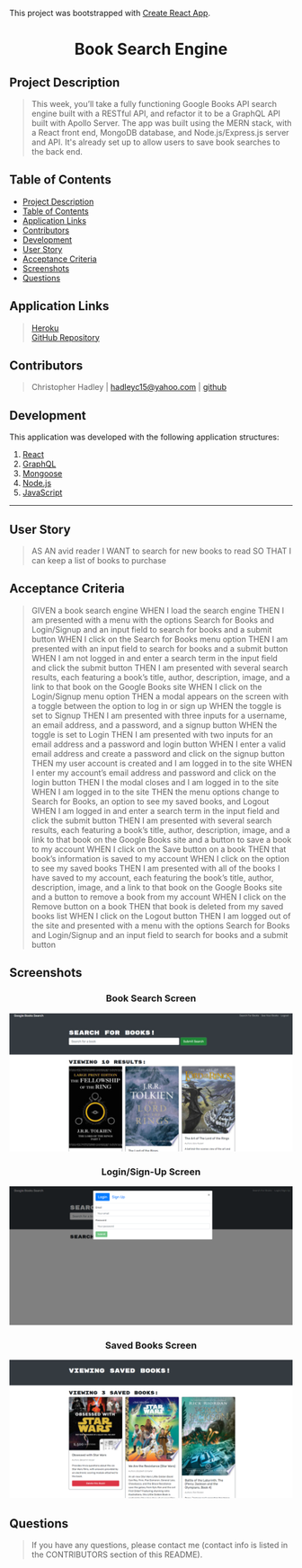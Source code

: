 This project was bootstrapped with [Create React App](https://github.com/facebook/create-react-app).

# <div align="center">**Book Search Engine**</div>

## **Project Description**
> This week, you’ll take a fully functioning Google Books API search engine built with a RESTful API, and refactor it to be a GraphQL API built with Apollo Server. The app was built using the MERN stack, with a React front end, MongoDB database, and Node.js/Express.js server and API. It's already set up to allow users to save book searches to the back end.

## **Table of Contents** 
* [Project Description](#project-description)  
* [Table of Contents](#table-of-contents)  
* [Application Links](#application-links)  
* [Contributors](#contributors)  
* [Development](#development)  
* [User Story](#user-story)  
* [Acceptance Criteria](#acceptance-criteria)  
* [Screenshots](#screenshots)
* [Questions](#questions)  

## **Application Links**
> [Heroku](https://hidden-basin-48104.herokuapp.com/)  
> [GitHub Repository](https://github.com/hadleyc15/book-search-engine)

## **Contributors** 
> Christopher Hadley | <hadleyc15@yahoo.com> | [github](https://github.com/hadleyc15)    

## **Development**
This application was developed with the following application structures:

1. [React](https://reactjs.org/docs/getting-started.html)
2. [GraphQL](https://graphql.org/learn/)
3. [Mongoose](https://mongoosejs.com/docs/api.html)
3. [Node.js](https://nodejs.org/en/docs/)
4. [JavaScript](https://developer.mozilla.org/en-US/docs/Web/JavaScript)

---

## **User Story**

> AS AN avid reader
> I WANT to search for new books to read
> SO THAT I can keep a list of books to purchase

## **Acceptance Criteria**
> GIVEN a book search engine
> WHEN I load the search engine
> THEN I am presented with a menu with the options Search for Books and Login/Signup and an input field to search for books and a submit button
> WHEN I click on the Search for Books menu option
> THEN I am presented with an input field to search for books and a submit button
> WHEN I am not logged in and enter a search term in the input field and click the submit button
> THEN I am presented with several search results, each featuring a book’s title, author, description, image, and a link to that book on the Google Books site
> WHEN I click on the Login/Signup menu option
> THEN a modal appears on the screen with a toggle between the option to log in or sign up
> WHEN the toggle is set to Signup
> THEN I am presented with three inputs for a username, an email address, and a password, and a signup button
> WHEN the toggle is set to Login
> THEN I am presented with two inputs for an email address and a password and login button
> WHEN I enter a valid email address and create a password and click on the signup button
> THEN my user account is created and I am logged in to the site
> WHEN I enter my account’s email address and password and click on the login button
> THEN I the modal closes and I am logged in to the site
> WHEN I am logged in to the site
> THEN the menu options change to Search for Books, an option to see my saved books, and Logout
> WHEN I am logged in and enter a search term in the input field and click the submit button
> THEN I am presented with several search results, each featuring a book’s title, author, description, image, and a link to that book on the Google Books site and a button to save a book to my account
> WHEN I click on the Save button on a book
> THEN that book’s information is saved to my account
> WHEN I click on the option to see my saved books
> THEN I am presented with all of the books I have saved to my account, each featuring the book’s title, author, description, image, and a link to that book on the Google Books site and a button to remove a book from my account
> WHEN I click on the Remove button on a book
> THEN that book is deleted from my saved books list
> WHEN I click on the Logout button
> THEN I am logged out of the site and presented with a menu with the options Search for Books and Login/Signup and an input field to search for books and a submit button 


## **Screenshots**

### <div align="center">**Book Search Screen**</div>
<img src="/assets/images/Screenshot%20(126).png" />

### <div align="center">**Login/Sign-Up Screen**</div>
<img src="/assets/images/Screenshot%20(128).png" />

### <div align="center">**Saved Books Screen**</div>
<img src="/assets/images/Screenshot%20(127).png" />


## **Questions**
>If you have any questions, please contact me (contact info is listed in the CONTRIBUTORS section of this README).
